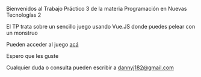 Bienvenidos al Trabajo Práctico 3 de la materia Programación en Nuevas Tecnologías 2

El TP trata sobre un sencillo juego usando Vue.JS donde puedes pelear con un monstruo

Pueden acceder al juego [acá](https://dannyj182.github.io/pnt2-21c-tp3/)

Espero que les guste

Cualquier duda o consulta pueden escribir a dannyj182@gmail.com